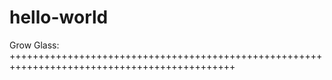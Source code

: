 # hello-world
Grow Glass:  
+++++++++++++++++++++++++++++++++++++++++++++++++++++++++++++++++++++++++++++++++++++++++++++